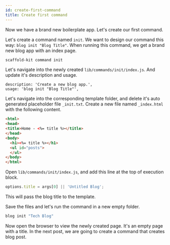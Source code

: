 ```yaml
---
id: create-first-command
title: Create first command
---
```


Now we have a brand new boilerplate app. Let's create our first command.

Let's create a command named `init`. We want to design our command this way:
`blog init "Blog Title"`. When running this command, we get a brand new blog
app with an index page.


```bash
scaffold-kit command init
```

Let's navigate into the newly created `lib/commands/init/index.js`. And update
it's description and usage.

```text
description: 'Create a new blog app.',
usage: 'blog init "Blog Title"',
```

Let's navigate into the corresponding template folder, and delete it's auto
generated placeholder file `_init.txt`. Create a new file named `_index.html`
with the following content.

```html
<html>
<head>
<title>Home - <%= title %></title>
</head>
<body>
  <h1><%= title %></h1>
  <ul id="posts">
  </ul>
</body>
</html>
```

Open `lib/commands/init/index.js`, and add this line at the top of execution
block.

```js
options.title = args[0] || 'Untitled Blog';
```

This will pass the blog title to the template.

Save the files and let's run the command in a new empty folder.

```bash
blog init "Tech Blog"
```

Now open the browser to view the newly created page. It's an empty page with a
title. In the next post, we are going to create a command that creates blog
post.
